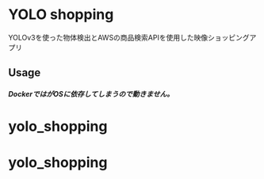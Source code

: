 # YOLO shopping

YOLOv3を使った物体検出とAWSの商品検索APIを使用した映像ショッピングアプリ

## Usage
##### DockerではがOSに依存してしまうので動きません。


# yolo_shopping
# yolo_shopping
